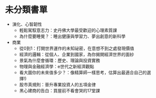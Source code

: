 # 未分類書單

* 演化、心智韌性
  * 輕鬆駕馭意志力：史丹佛大學最受歡迎的心理素質課
  * 為什麼要睡覺？：睡出健康與學習力、夢出創意的新科學
* 商業
  * 從0到1：打開世界運作的未知祕密，在意想不到之處發現價值
  * 經濟的邏輯：從個人、企業到國家，為你揭開經濟世界的面紗
  * 景氣為什麼會循環：歷史、理論與投資實務
  * 物理與金融經濟學：e世代之新經濟觀點
  * 看大圖你的未來值多少？：像精算師一樣思考，估算出最適合自己的選擇!)  
  * 股市真規則：晉升專業投資人的五項金律
  * 黑心建商的告白：買屋前不看會哭的17堂課